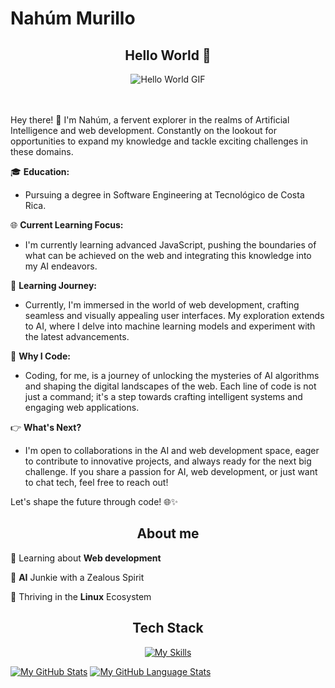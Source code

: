 # Nahúm Murillo


<div align="center">
  <h2>Hello World 👋</h2> 
  <img src="https://media.giphy.com/media/YbXLZ6dymH758xSEbM/giphy.gif" alt="Hello World GIF">
</div>

<br>

<br>


Hey there! 👋 I'm Nahúm, a fervent explorer in the realms of Artificial Intelligence and web development. Constantly on the lookout for opportunities to expand my knowledge and tackle exciting challenges in these domains.


🎓 **Education:**
- Pursuing a degree in Software Engineering at Tecnológico de Costa Rica.


🌐 **Current Learning Focus:**
- I'm currently learning advanced JavaScript, pushing the boundaries of what can be achieved on the web and integrating this knowledge into my AI endeavors.


🌱 **Learning Journey:**

- Currently, I'm immersed in the world of web development, crafting seamless and visually appealing user interfaces. My exploration extends to AI, where I delve into machine learning models and experiment with the latest advancements.

🚀 **Why I Code:**

- Coding, for me, is a journey of unlocking the mysteries of AI algorithms and shaping the digital landscapes of the web. Each line of code is not just a command; it's a step towards crafting intelligent systems and engaging web applications.


👉 **What's Next?**

- I'm open to collaborations in the AI and web development space, eager to contribute to innovative projects, and always ready for the next big challenge. If you share a passion for AI, web development, or just want to chat tech, feel free to reach out!

Let's shape the future through code! 🌐✨

<div align="center">
  <h2>About me</h2>
</div>
  
🌱&nbsp;Learning about **Web development**

🧠&nbsp;**AI** Junkie with a Zealous Spirit

🐧&nbsp;Thriving in the **Linux** Ecosystem


<div align="center">
  <h2>Tech Stack</h2>
  <a href="https://skillicons.dev/icons?i=html,css,javascript,pug,react,vue,bootstrap,tailwind,sass,vite,nodejs,express,postman,firebase,netlify,bash,cpp,java,py,sqlite,matlab,opencv,sklearn,dart,flutter&perline=9">
    <img src="https://skillicons.dev/icons?i=html,css,javascript,pug,react,vue,bootstrap,tailwind,sass,vite,nodejs,express,postman,firebase,netlify,mongodb,bash,cpp,java,py,sqlite,matlab,opencv,sklearn,dart,flutter&perline=9" alt="My Skills">
  </a>
</div>


[![My GitHub Stats](https://github-readme-stats.vercel.app/api/?username=nahum0804&count_private=true&theme=tokyonight&showicons=true)]()
[![My GitHub Language Stats](https://github-readme-stats.vercel.app/api/top-langs/?username=nahum0804&langs_count=5&theme=tokyonight)]()





<!-- ![Top Langs](https://github-readme-stats.vercel.app/api/top-langs/?username=nahum0804&layout=compact&theme=dark) -->


